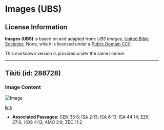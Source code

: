 # Images (UBS)

## License Information

**Images (UBS)** is based on and adapted from: _UBS Images_, [United Bible Societies](https://unitedbiblesocieties.org/), None, which is licensed under a [Public Domain CC0](https://creativecommons.org/public-domain/cc0/).

This markdown version is provided under the same license.



--------------------------------

## Tikiti (id: 288728)

### Image Content

![Image](https://cdn.aquifer.bible/aquifer-content/resources/Media/WEB-0004_acorn.jpg)

[link](https://cdn.aquifer.bible/aquifer-content/resources/Media/WEB-0004_acorn.jpg)

* **Associated Passages:** GEN 35:8; ISA 2:13; ISA 6:13; ISA 44:14; EZK 27:6; HOS 4:13; AMO 2:9; ZEC 11:2


